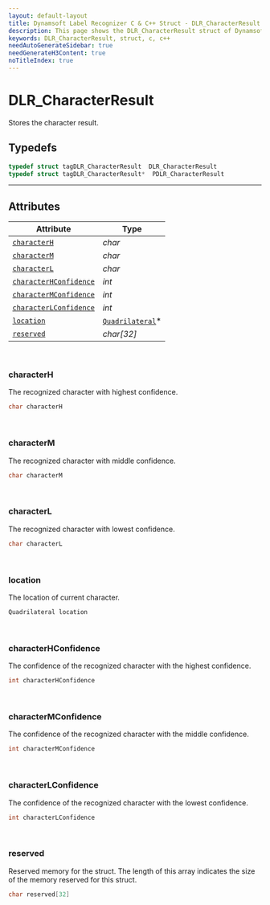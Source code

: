 ```yaml
---
layout: default-layout
title: Dynamsoft Label Recognizer C & C++ Struct - DLR_CharacterResult
description: This page shows the DLR_CharacterResult struct of Dynamsoft Label Recognizer for C & C++ Language.
keywords: DLR_CharacterResult, struct, c, c++
needAutoGenerateSidebar: true
needGenerateH3Content: true
noTitleIndex: true
---
```



# DLR_CharacterResult
Stores the character result.

## Typedefs

```cpp
typedef struct tagDLR_CharacterResult  DLR_CharacterResult
typedef struct tagDLR_CharacterResult*  PDLR_CharacterResult
```  
  
---
  

## Attributes
  
| Attribute | Type |
|---------- | ---- |
| [`characterH`](#characterh) | *char* |
| [`characterM`](#characterm) | *char* |
| [`characterL`](#characterl) | *char* |
| [`characterHConfidence`](#characterhconfidence) | *int* |
| [`characterMConfidence`](#charactermconfidence) | *int* |
| [`characterLConfidence`](#characterlconfidence) | *int* |
| [`location`](#location) | [`Quadrilateral`](quadrilateral.md)\* |
| [`reserved`](#reserved) | *char\[32\]* |


&nbsp;

### characterH
The recognized character with highest confidence.
```cpp
char characterH
```

&nbsp;

### characterM
The recognized character with middle confidence.
```cpp
char characterM
```

&nbsp;

### characterL
The recognized character with lowest confidence.
```cpp
char characterL
```

&nbsp;

### location
The location of current character.
```cpp
Quadrilateral location
```

&nbsp;

### characterHConfidence
The confidence of the recognized character with the highest confidence.
```cpp
int characterHConfidence
```

&nbsp;

### characterMConfidence
The confidence of the recognized character with the middle confidence.
```cpp
int characterMConfidence
```

&nbsp;

### characterLConfidence
The confidence of the recognized character with the lowest confidence.
```cpp
int characterLConfidence
```

&nbsp;

### reserved
Reserved memory for the struct. The length of this array indicates the size of the memory reserved for this struct.
```cpp
char reserved[32]
```
